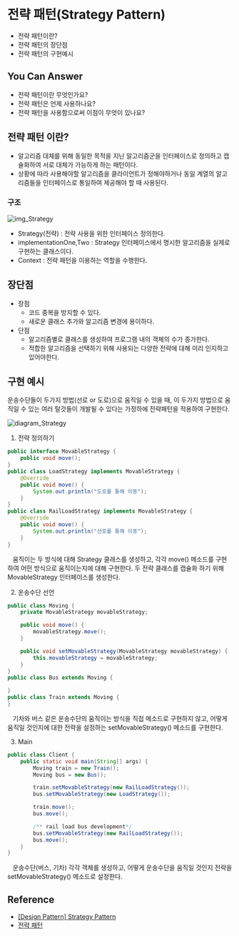 # 전략 패턴(Strategy Pattern)

<!--Table of Contents-->
- 전략 패턴이란?
- 전략 패턴의 장단점
- 전략 패턴의 구현예시

## You Can Answer
- 전략 패턴이란 무엇인가요?
- 전략 패턴은 언제 사용하나요?
- 전략 패턴을 사용함으로써 이점이 무엇이 있나요?

## 전략 패턴 이란?
- 알고리즘 대체를 위해 동일한 목적을 지닌 알고리즘군을 인터페이스로 정의하고 캡슐화하여 서로 대체가 가능하게 하는 패턴이다.
- 상황에 따라 사용해야할 알고리즘을 클라이언트가 정해야하거나 동일 계열의 알고리즘들을 인터페이스로 통일하여 제공해야 할 때 사용된다.

### 구조
![img_Strategy](./img/img_Strategy.png)

- Strategy(전략) : 전략 사용을 위한 인터페이스 정의한다.
- implementationOne,Two : Strategy 인터페이스에서 명시한 알고리즘을 실제로 구현하는 클래스이다.
- Context : 전략 패턴을 이용하는 역할을 수행한다.



## 장단점
- 장점
  - 코드 중복을 방지할 수 있다.
  - 새로운 클래스 추가와 알고리즘 변경에 용이하다.
- 단점
  - 알고리즘별로 클래스를 생성하여 프로그램 내의 객체의 수가 증가한다.
  - 적합한 알고리즘을 선택하기 위해 사용되는 다양한 전략에 대해 미리 인지하고 있어야한다.

## 구현 예시
운송수단들이 두가지 방법(선로 or 도로)으로 움직일 수 있을 때, 이 두가지 방법으로 움직일 수 있는 여러 탈것들이 개발될 수 있다는 가정하에 전략패턴을 적용하여 구현한다.

![diagram_Strategy](./img/diagram_Strategy.png)

1. 전략 정의하기
```java
public interface MovableStrategy {
    public void move();
}
public class LoadStrategy implements MovableStrategy {
    @Override
    public void move() {
        System.out.println("도로를 통해 이동");
    }
}
public class RailLoadStrategy implements MovableStrategy {
    @Override
    public void move() {
        System.out.println("선로를 통해 이동");
    }
}
```
&nbsp;&nbsp; 움직이는 두 방식에 대해 Strategy 클래스를 생성하고, 각각 move() 메소드를 구현하여 어떤 방식으로 움직이는지에 대해 구현한다.
두 전략 클래스를 캡슐화 하기 위해 MovableStrategy 인터페이스를 생성한다.

2. 운송수단 선언
```java
public class Moving {
    private MovableStrategy movableStrategy;

    public void move() {
        movableStrategy.move();
    }

    public void setMovableStrategy(MovableStrategy movableStrategy) {
        this.movableStrategy = movableStrategy;
    }
}
public class Bus extends Moving {

}
public class Train extends Moving {
}
```
&nbsp;&nbsp; 기차와 버스 같은 운송수단의 움직이는 방식을 직접 메소드로 구현하지 않고, 어떻게 움직일 것인지에 대한 전략을 설정하는 setMovableStrategy() 메소드를 구현한다.

3. Main
```java
public class Client {
    public static void main(String[] args) {
        Moving train = new Train();
        Moving bus = new Bus();

        train.setMovableStrategy(new RailLoadStrategy());
        bus.setMovableStrategy(new LoadStrategy());

        train.move();
        bus.move();

        /** rail load bus development*/
        bus.setMovableStrategy(new RailLoadStrategy());
        bus.move();
    }
}
```
&nbsp;&nbsp; 운송수단(버스, 기차) 각각 객체를 생성하고, 어떻게 운송수단을 움직일 것인지 전략을 setMovableStrategy() 메소드로 설정한다.


## Reference
- [[Design Pattern] Strategy Pattern](https://beomseok95.tistory.com/270)
- [전략 패턴](https://ko.wikipedia.org/wiki/%EC%A0%84%EB%9E%B5_%ED%8C%A8%ED%84%B4)
